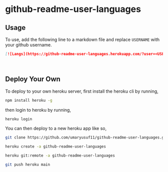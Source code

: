 # github-readme-user-languages

## Usage

To use, add the following line to a markdown file and replace ```USERNAME``` with your github username.
```md
[![Langs](https://github-readme-user-languages.herokuapp.com/?user=<USERNAME>)](https://github.com/umaryusuf11/github-readme-user-languages)
```

<br />

## Deploy Your Own
To deploy to your own heroku server, first install the heroku cli by running,
```bash
npm install heroku -g
```

then login to heroku by running,

```bash
heroku login
```
You can then deploy to a new heroku app like so,
```bash
git clone https://github.com/umaryusuf11/github-readme-user-languages.git

heroku create -a github-readme-user-languages

heroku git:remote -a github-readme-user-languages

git push heroku main
```